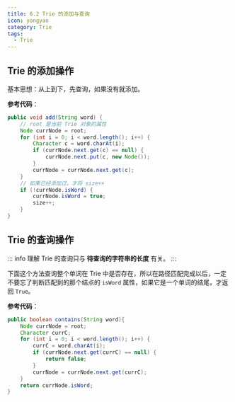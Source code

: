 ```yaml
---
title: 6.2 Trie 的添加与查询
icon: yongyan
category: Trie
tags:
  - Trie
---
```


## Trie 的添加操作

基本思想：从上到下，先查询，如果没有就添加。

**参考代码**：

```java
public void add(String word) {
    // root 是当前 Trie 对象的属性
    Node currNode = root;
    for (int i = 0; i < word.length(); i++) {
        Character c = word.charAt(i);
        if (currNode.next.get(c) == null) {
            currNode.next.put(c, new Node());
        }
        currNode = currNode.next.get(c);
    }
    // 如果已经添加过，才将 size++
    if (!currNode.isWord) {
        currNode.isWord = true;
        size++;
    }
}
```

## Trie 的查询操作

::: info 理解
Trie 的查询只与 **待查询的字符串的长度** 有关。
:::

下面这个方法查询整个单词在 Trie 中是否存在，所以在路径匹配完成以后，一定不要忘了判断匹配到的那个结点的 `isWord` 属性，如果它是一个单词的结尾，才返回 `True`。

**参考代码**：

```java
public boolean contains(String word){
    Node currNode = root;
    Character currC;
    for (int i = 0; i < word.length(); i++) {
        currC = word.charAt(i);
        if (currNode.next.get(currC) == null) {
            return false;
        }
        currNode = currNode.next.get(currC);
    }
    return currNode.isWord;
}
```
